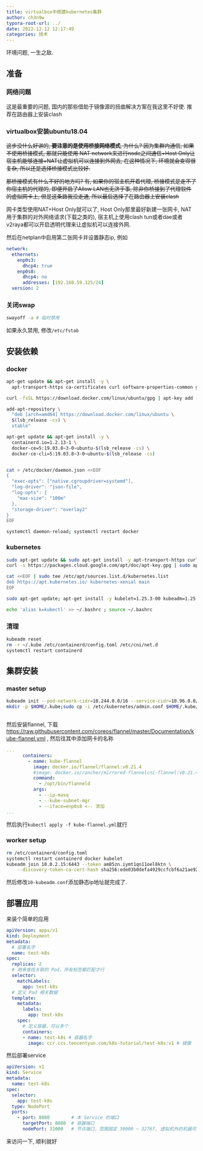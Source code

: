 ```yaml
---
title: virtualbox中搭建kubernetes集群
author: ch3n9w
typora-root-url: ../
date: 2022-12-12 12:17:49
categories: 技术
---
```


环境问题, 一生之敌.

<!--more-->

## 准备

### 网络问题

这是最重要的问题, 国内的那些借助于镜像源的扭曲解决方案在我这里不好使. 推荐在路由器上安装clash

### virtualbox安装ubuntu18.04

~~这步没什么好讲的, **要注意的是使用桥接网络模式**, 为什么? 因为集群内通信, 如果不使用桥接模式, 那就只能使用 NAT network来进行node之间通信+Host Only让宿主机能够连接+NAT让虚拟机可以连接到外网去, 在这种情况下, 环境就会变得很复杂, 所以还是选择桥接模式比较好.~~

~~那桥接模式有什么不好的地方吗? 有, 如果你的宿主机开着代理, 桥接模式是走不了你宿主机的代理的, 即便开启了Allow LAN也无济于事, 除非你桥接到了代理软件的虚拟网卡上, 但是这条路我没走通, 所以最后选择了在路由器上安装clash~~

网卡类型使用NAT+Host Only就可以了, Host Only那里最好新建一张网卡, NAT用于集群的对外网络请求(下载之类的), 宿主机上使用clash tun或者dae或者v2raya都可以开启透明代理来让虚拟机可以连接外网.

然后在netplan中启用第二张网卡并设置静态ip, 例如

```yaml
network:
  ethernets:
    enp0s3:
      dhcp4: true
    enp0s8:
      dhcp4: no
      addresses: [192.168.59.125/24]
  version: 2
```



### 关闭swap

```bash
swayoff -a # 临时禁用
```

如果永久禁用, 修改`/etc/fstab`

## 安装依赖

### docker

```bash
apt-get update && apt-get install -y \
  apt-transport-https ca-certificates curl software-properties-common gnupg2

curl -fsSL https://download.docker.com/linux/ubuntu/gpg | apt-key add -

add-apt-repository \
  "deb [arch=amd64] https://download.docker.com/linux/ubuntu \
  $(lsb_release -cs) \
  stable"

apt-get update && apt-get install -y \
  containerd.io=1.2.13-1 \
  docker-ce=5:19.03.8~3-0~ubuntu-$(lsb_release -cs) \
  docker-ce-cli=5:19.03.8~3-0~ubuntu-$(lsb_release -cs)


cat > /etc/docker/daemon.json <<EOF
{
  "exec-opts": ["native.cgroupdriver=systemd"],
  "log-driver": "json-file",
  "log-opts": {
    "max-size": "100m"
  },
  "storage-driver": "overlay2"
}
EOF

systemctl daemon-reload; systemctl restart docker

```

### kubernetes

```bash
sudo apt-get update && sudo apt-get install -y apt-transport-https curl
curl -s https://packages.cloud.google.com/apt/doc/apt-key.gpg | sudo apt-key add -

cat <<EOF | sudo tee /etc/apt/sources.list.d/kubernetes.list
deb https://apt.kubernetes.io/ kubernetes-xenial main
EOF

sudo apt-get update; apt-get install -y kubelet=1.25.3-00 kubeadm=1.25.3-00 kubectl=1.25.3-00; apt-mark hold kubelet kubeadm kubectl

echo 'alias k=kubectl' >> ~/.bashrc ; source ~/.bashrc

```

### 清理

```bash
kubeadm reset
rm -r ~/.kube /etc/containerd/config.toml /etc/cni/net.d
systemctl restart containerd
```

## 集群安装

### master setup

```bash
kubeadm init --pod-network-cidr=10.244.0.0/16 --service-cidr=10.96.0.0/12 --apiserver-advertise-address=192.168.59.126
mkdir -p $HOME/.kube;sudo cp -i /etc/kubernetes/admin.conf $HOME/.kube/config;sudo chown $(id -u):$(id -g) $HOME/.kube/config



```

然后安装flannel, 下载 https://raw.githubusercontent.com/coreos/flannel/master/Documentation/kube-flannel.yml , 然后往其中添加网卡的名称

```yaml
...      
      containers:
        - name: kube-flannel
          image: docker.io/flannel/flannel:v0.21.4
          #image: docker.io/rancher/mirrored-flannelcni-flannel:v0.21.4
          command:
            - /opt/bin/flanneld
          args:
            - --ip-masq
            - --kube-subnet-mgr
            - --iface=enp0s8 <-- 添加
...
```

然后执行`kubectl apply -f kube-flannel.yml`就行

### worker setup

```bash
rm /etc/containerd/config.toml
systemctl restart containerd docker kubelet
kubeadm join 10.0.2.15:6443 --token am85zn.iymt1qn11oel8ktn \
	--discovery-token-ca-cert-hash sha256:ede03b0defa4929ccfcbf6a21ae924cdd6947c5fe6a0090144c3ccea00475344
```

然后修改`10-kubeadm.conf`添加静态ip地址就完成了.

## 部署应用

来装个简单的应用

```yaml
apiVersion: apps/v1
kind: Deployment
metadata:
  # 部署名字
  name: test-k8s
spec:
  replicas: 2
  # 用来查找关联的 Pod，所有标签都匹配才行
  selector:
    matchLabels:
      app: test-k8s
  # 定义 Pod 相关数据
  template:
    metadata:
      labels:
        app: test-k8s
    spec:
      # 定义容器，可以多个
      containers:
      - name: test-k8s # 容器名字
        image: ccr.ccs.tencentyun.com/k8s-tutorial/test-k8s:v1 # 镜像
```

然后部署service

```yaml
apiVersion: v1
kind: Service
metadata:
  name: test-k8s
spec:
  selector:
    app: test-k8s
  type: NodePort
  ports:
    - port: 8080        # 本 Service 的端口
      targetPort: 8080  # 容器端口
      nodePort: 31000   # 节点端口，范围固定 30000 ~ 32767, 虚拟机外的机器可以通过该端口访问内部服务
```

来访问一下, 顺利就好
